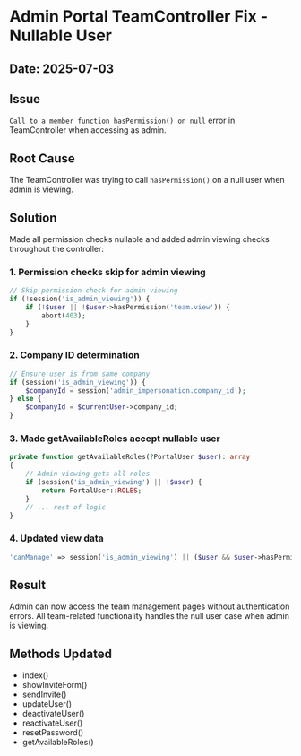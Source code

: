 # Admin Portal TeamController Fix - Nullable User

## Date: 2025-07-03

## Issue
`Call to a member function hasPermission() on null` error in TeamController when accessing as admin.

## Root Cause
The TeamController was trying to call `hasPermission()` on a null user when admin is viewing.

## Solution
Made all permission checks nullable and added admin viewing checks throughout the controller:

### 1. Permission checks skip for admin viewing
```php
// Skip permission check for admin viewing
if (!session('is_admin_viewing')) {
    if (!$user || !$user->hasPermission('team.view')) {
        abort(403);
    }
}
```

### 2. Company ID determination
```php
// Ensure user is from same company
if (session('is_admin_viewing')) {
    $companyId = session('admin_impersonation.company_id');
} else {
    $companyId = $currentUser->company_id;
}
```

### 3. Made getAvailableRoles accept nullable user
```php
private function getAvailableRoles(?PortalUser $user): array
{
    // Admin viewing gets all roles
    if (session('is_admin_viewing') || !$user) {
        return PortalUser::ROLES;
    }
    // ... rest of logic
}
```

### 4. Updated view data
```php
'canManage' => session('is_admin_viewing') || ($user && $user->hasPermission('team.manage'))
```

## Result
Admin can now access the team management pages without authentication errors. All team-related functionality handles the null user case when admin is viewing.

## Methods Updated
- index()
- showInviteForm()
- sendInvite()
- updateUser()
- deactivateUser()
- reactivateUser()
- resetPassword()
- getAvailableRoles()